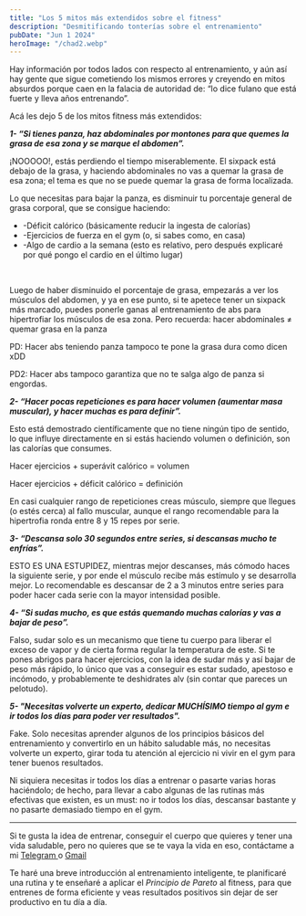 ```yaml
---
title: "Los 5 mitos más extendidos sobre el fitness"
description: "Desmitificando tonterías sobre el entrenamiento"
pubDate: "Jun 1 2024"
heroImage: "/chad2.webp"
---
```


Hay información por todos lados con respecto al entrenamiento, y aún así hay gente que sigue cometiendo los mismos errores y creyendo en mitos absurdos porque caen en la falacia de autoridad de: “lo dice fulano que está fuerte y lleva años entrenando”.

Acá les dejo 5 de los mitos fitness más extendidos:

**_1- “Si tienes panza, haz abdominales por montones para que quemes la grasa de esa zona y se marque el abdomen”._**

¡NOOOOO!, estás perdiendo el tiempo miserablemente. El sixpack está debajo de la grasa, y haciendo abdominales no vas a quemar la grasa de esa zona; el tema es que no se puede quemar la grasa de forma localizada.

<!-- (No hace mucho leí por ahí un estudio que no descarta que se pueda quemar grasa de forma localizada siguiendo equis técnicas, pero... idk, no me convence mucho, y por cierto: ¡no tiene nada que ver con hacer abdominales por montones!) -->

Lo que necesitas para bajar la panza, es disminuir tu porcentaje general de grasa corporal, que se consigue haciendo:

<ul class="text-sm font-semibold">
<li>-Déficit calórico (básicamente reducir la ingesta de calorías)</li> 
    
<li class="my-6">-Ejercicios de fuerza en el gym (o, si sabes como, en casa)</li>
    
<li>-Algo de cardio a la semana (esto es relativo, pero después explicaré por qué pongo el cardio en el último lugar)</li>
</ul>

<br/>

Luego de haber disminuido el porcentaje de grasa, empezarás a ver los músculos del abdomen, y ya en ese punto, si te apetece tener un sixpack más marcado, puedes ponerle ganas al entrenamiento de abs para hipertrofiar los músculos de esa zona. Pero recuerda: hacer abdominales ≠ quemar grasa en la panza

PD: Hacer abs teniendo panza tampoco te pone la grasa dura como dicen xDD

PD2: Hacer abs tampoco garantiza que no te salga algo de panza si engordas.

**_2- “Hacer pocas repeticiones es para hacer volumen (aumentar masa muscular), y hacer muchas es para definir”._**

Esto está demostrado científicamente que no tiene ningún tipo de sentido, lo que influye directamente en si estás haciendo volumen o definición, son las calorías que consumes.

Hacer ejercicios + superávit calórico = volumen

Hacer ejercicios + déficit calórico = definición

En casi cualquier rango de repeticiones creas músculo, siempre que llegues (o estés cerca) al fallo muscular, aunque el rango recomendable para la hipertrofia ronda entre 8 y 15 repes por serie.

**_3- “Descansa solo 30 segundos entre series, si descansas mucho te enfrías”._**

ESTO ES UNA ESTUPIDEZ, mientras mejor descanses, más cómodo haces la siguiente serie, y por ende el músculo recibe más estímulo y se desarrolla mejor. Lo recomendable es descansar de 2 a 3 minutos entre series para poder hacer cada serie con la mayor intensidad posible.

**_4- “Si sudas mucho, es que estás quemando muchas calorías y vas a bajar de peso”._**

Falso, sudar solo es un mecanismo que tiene tu cuerpo para liberar el exceso de vapor y de cierta forma regular la temperatura de este. Si te pones abrigos para hacer ejercicios, con la idea de sudar más y así bajar de peso más rápido, lo único que vas a conseguir es estar sudado, apestoso e incómodo, y probablemente te deshidrates alv (sin contar que pareces un pelotudo).

**_5- "Necesitas volverte un experto, dedicar MUCHÍSIMO tiempo al gym e ir todos los días para poder ver resultados"._**

Fake. Solo necesitas aprender algunos de los principios básicos del entrenamiento y convertirlo en un hábito saludable más, no necesitas volverte un experto, girar toda tu atención al ejercicio ni vivir en el gym para tener buenos resultados.

Ni siquiera necesitas ir todos los días a entrenar o pasarte varias horas haciéndolo; de hecho, para llevar a cabo algunas de las rutinas más efectivas que existen, es un must: no ir todos los días, descansar bastante y no pasarte demasiado tiempo en el gym.

---

<div class="bg-gray-900 p-5 rounded-xl mb-4 shadow-sm shadow-white">
<p>Si te gusta la idea de entrenar, conseguir el cuerpo que quieres y tener una vida saludable, pero no quieres que se te vaya la vida en eso, contáctame a mi <a class="font-bold underline" target="_blank" href="https://t.me/hakaiz"> Telegram </a> o <a class="font-bold underline" target="_blank" href="mailto:vladimircf.pv@gmail.com"> Gmail </a></p>
    
<p>Te haré una breve introducción al entrenamiento inteligente, te planificaré una rutina y te enseñaré a aplicar el <i>Principio de Pareto</i> al fitness, para que entrenes de forma eficiente y veas resultados positivos sin dejar de ser productivo en tu día a día.</p>
</div>
